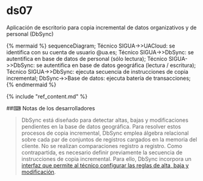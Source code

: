 # ds07

Aplicación de escritorio para copia incremental de datos organizativos y de personal (DbSync)

{% mermaid %}
sequenceDiagram;
  Técnico SIGUA->>UACloud: se identifica con su cuenta de usuario @ua.es;
  Técnico SIGUA->>DbSync: se autentifica en base de datos de personal (sólo lectura);
  Técnico SIGUA->>DbSync: se autentifica en base de datos geográfica (lectura / escritura);
  Técnico SIGUA->>DbSync: ejecuta secuencia de instrucciones de copia incremental;
  DbSync->>Base de datos: ejecuta batería de transacciones;
{% endmermaid %}

{% include "ref_content.md" %}

##⌨ Notas de los desarrolladores

> DbSync está diseñado para detectar altas, bajas y modificaciones pendientes en la base de datos geográfica. Para resolver estos procesos de copia incremental, DbSync emplea álgebra relacional sobre cada par de conjuntos de registros cargados en la memoria del cliente. No se realizan comparaciones registro a registro. Como contrapartida, es necesario definir previamente la secuencia de instrucciones de copia incremental. Para ello, DbSync incorpora un [interfaz que permite al técnico configurar las reglas de alta, baja y modificación](https://github.com/labgeo/siguanet-desktop/wiki/DbSync-module-configuration).  

